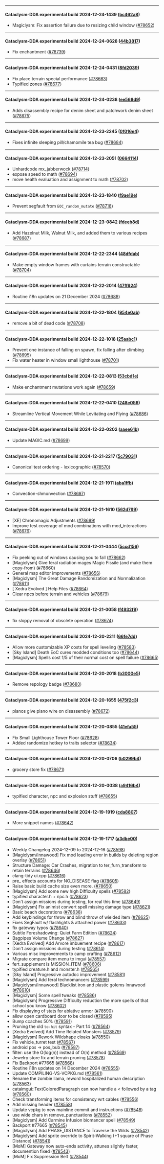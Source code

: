 
---

#### Cataclysm-DDA experimental build 2024-12-24-1439 ([bc462a8](https://github.com/CleverRaven/Cataclysm-DDA/releases/tag/cdda-experimental-2024-12-24-1439))

* Magiclysm: Fix assertion failure due to resizing child window ([#78652](https://github.com/CleverRaven/Cataclysm-DDA/pull/78652))

---

#### Cataclysm-DDA experimental build 2024-12-24-0628 ([44b3817](https://github.com/CleverRaven/Cataclysm-DDA/releases/tag/cdda-experimental-2024-12-24-0628))

* Fix enchantment ([#78739](https://github.com/CleverRaven/Cataclysm-DDA/pull/78739))

---

#### Cataclysm-DDA experimental build 2024-12-24-0431 ([8fd2039](https://github.com/CleverRaven/Cataclysm-DDA/releases/tag/cdda-experimental-2024-12-24-0431))

* Fix place terrain special performance ([#78663](https://github.com/CleverRaven/Cataclysm-DDA/pull/78663))
* Typified zones ([#78677](https://github.com/CleverRaven/Cataclysm-DDA/pull/78677))

---

#### Cataclysm-DDA experimental build 2024-12-24-0238 ([ee568d9](https://github.com/CleverRaven/Cataclysm-DDA/releases/tag/cdda-experimental-2024-12-24-0238))

* Adds disassembly recipe for denim sheet and patchwork denim sheet ([#78675](https://github.com/CleverRaven/Cataclysm-DDA/pull/78675))

---

#### Cataclysm-DDA experimental build 2024-12-23-2245 ([0f016e4](https://github.com/CleverRaven/Cataclysm-DDA/releases/tag/cdda-experimental-2024-12-23-2245))

* Fixes infinite sleeping pill/chamomile tea bug ([#78684](https://github.com/CleverRaven/Cataclysm-DDA/pull/78684))

---

#### Cataclysm-DDA experimental build 2024-12-23-2051 ([0664114](https://github.com/CleverRaven/Cataclysm-DDA/releases/tag/cdda-experimental-2024-12-23-2051))

* Unhardcode mx_jabberwock ([#78714](https://github.com/CleverRaven/Cataclysm-DDA/pull/78714))
* expose speed to math ([#78694](https://github.com/CleverRaven/Cataclysm-DDA/pull/78694))
* move health evaluation and assignment to math ([#78702](https://github.com/CleverRaven/Cataclysm-DDA/pull/78702))

---

#### Cataclysm-DDA experimental build 2024-12-23-1840 ([f9ae19e](https://github.com/CleverRaven/Cataclysm-DDA/releases/tag/cdda-experimental-2024-12-23-1840))

* Prevent segfault from `EOC_random_mutate` ([#78718](https://github.com/CleverRaven/Cataclysm-DDA/pull/78718))

---

#### Cataclysm-DDA experimental build 2024-12-23-0842 ([fdeeb8d](https://github.com/CleverRaven/Cataclysm-DDA/releases/tag/cdda-experimental-2024-12-23-0842))

* Add Hazelnut Milk, Walnut Milk, and added them to various recipes ([#78687](https://github.com/CleverRaven/Cataclysm-DDA/pull/78687))

---

#### Cataclysm-DDA experimental build 2024-12-22-2344 ([48dfdab](https://github.com/CleverRaven/Cataclysm-DDA/releases/tag/cdda-experimental-2024-12-22-2344))

* Make empty window frames with curtains terrain constructable ([#78704](https://github.com/CleverRaven/Cataclysm-DDA/pull/78704))

---

#### Cataclysm-DDA experimental build 2024-12-22-2014 ([47ff924](https://github.com/CleverRaven/Cataclysm-DDA/releases/tag/cdda-experimental-2024-12-22-2014))

* Routine i18n updates on 21 December 2024 ([#78688](https://github.com/CleverRaven/Cataclysm-DDA/pull/78688))

---

#### Cataclysm-DDA experimental build 2024-12-22-1804 ([954e0ab](https://github.com/CleverRaven/Cataclysm-DDA/releases/tag/cdda-experimental-2024-12-22-1804))

* remove a bit of dead code ([#78708](https://github.com/CleverRaven/Cataclysm-DDA/pull/78708))

---

#### Cataclysm-DDA experimental build 2024-12-22-1018 ([25aabc1](https://github.com/CleverRaven/Cataclysm-DDA/releases/tag/cdda-experimental-2024-12-22-1018))

* Prevent one instance of falling on spawn, fix falling after climbing ([#78695](https://github.com/CleverRaven/Cataclysm-DDA/pull/78695))
* Fix water heater in window small lighthouse ([#78701](https://github.com/CleverRaven/Cataclysm-DDA/pull/78701))

---

#### Cataclysm-DDA experimental build 2024-12-22-0813 ([53cbd1e](https://github.com/CleverRaven/Cataclysm-DDA/releases/tag/cdda-experimental-2024-12-22-0813))

* Make enchantment mutations work again ([#78659](https://github.com/CleverRaven/Cataclysm-DDA/pull/78659))

---

#### Cataclysm-DDA experimental build 2024-12-22-0410 ([248e058](https://github.com/CleverRaven/Cataclysm-DDA/releases/tag/cdda-experimental-2024-12-22-0410))

* Streamline Vertical Movement While Levitating and Flying ([#78686](https://github.com/CleverRaven/Cataclysm-DDA/pull/78686))

---

#### Cataclysm-DDA experimental build 2024-12-22-0202 ([aaee61b](https://github.com/CleverRaven/Cataclysm-DDA/releases/tag/cdda-experimental-2024-12-22-0202))

* Update MAGIC.md ([#78699](https://github.com/CleverRaven/Cataclysm-DDA/pull/78699))

---

#### Cataclysm-DDA experimental build 2024-12-21-2217 ([5c79031](https://github.com/CleverRaven/Cataclysm-DDA/releases/tag/cdda-experimental-2024-12-21-2217))

* Canonical test ordering - lexicographic ([#78570](https://github.com/CleverRaven/Cataclysm-DDA/pull/78570))

---

#### Cataclysm-DDA experimental build 2024-12-21-1911 ([aba1ffb](https://github.com/CleverRaven/Cataclysm-DDA/releases/tag/cdda-experimental-2024-12-21-1911))

* Convection-shmonvection ([#78697](https://github.com/CleverRaven/Cataclysm-DDA/pull/78697))

---

#### Cataclysm-DDA experimental build 2024-12-21-1610 ([562d799](https://github.com/CleverRaven/Cataclysm-DDA/releases/tag/cdda-experimental-2024-12-21-1610))

* [XE] Chronomagic Adjustments ([#78689](https://github.com/CleverRaven/Cataclysm-DDA/pull/78689))
* Improve test coverage of mod combinations with mod_interactions ([#78676](https://github.com/CleverRaven/Cataclysm-DDA/pull/78676))

---

#### Cataclysm-DDA experimental build 2024-12-21-0444 ([5ccd156](https://github.com/CleverRaven/Cataclysm-DDA/releases/tag/cdda-experimental-2024-12-21-0444))

* Fix peeking out of windows causing you to fall ([#78662](https://github.com/CleverRaven/Cataclysm-DDA/pull/78662))
* [Magiclysm] Give feral radiation mages Magic Fissile (and make them copy-from) ([#78660](https://github.com/CleverRaven/Cataclysm-DDA/pull/78660))
* General map editor improvements ([#78656](https://github.com/CleverRaven/Cataclysm-DDA/pull/78656))
* [Magiclysm] The Great Damage Randomization and Normalization ([#78611](https://github.com/CleverRaven/Cataclysm-DDA/pull/78611))
* [ Xedra Evolved ] Help Files ([#78664](https://github.com/CleverRaven/Cataclysm-DDA/pull/78664))
* Clear npcs before terrain and vehicles ([#78679](https://github.com/CleverRaven/Cataclysm-DDA/pull/78679))

---

#### Cataclysm-DDA experimental build 2024-12-21-0058 ([f4932f9](https://github.com/CleverRaven/Cataclysm-DDA/releases/tag/cdda-experimental-2024-12-21-0058))

* fix sloppy removal of obsolete operation ([#78674](https://github.com/CleverRaven/Cataclysm-DDA/pull/78674))

---

#### Cataclysm-DDA experimental build 2024-12-20-2211 ([66fe7dd](https://github.com/CleverRaven/Cataclysm-DDA/releases/tag/cdda-experimental-2024-12-20-2211))

* Allow more customizable XP costs for spell leveling ([#78583](https://github.com/CleverRaven/Cataclysm-DDA/pull/78583))
* [Sky Island] Death EoC cures modded conditions too ([#78644](https://github.com/CleverRaven/Cataclysm-DDA/pull/78644))
* [Magiclysm] Spells cost 1/5 of their normal cost on spell failure ([#78665](https://github.com/CleverRaven/Cataclysm-DDA/pull/78665))

---

#### Cataclysm-DDA experimental build 2024-12-20-2018 ([b3000e5](https://github.com/CleverRaven/Cataclysm-DDA/releases/tag/cdda-experimental-2024-12-20-2018))

* Remove repology badge ([#78680](https://github.com/CleverRaven/Cataclysm-DDA/pull/78680))

---

#### Cataclysm-DDA experimental build 2024-12-20-1655 ([475f2c3](https://github.com/CleverRaven/Cataclysm-DDA/releases/tag/cdda-experimental-2024-12-20-1655))

* pianos give piano wire on disassembly ([#78672](https://github.com/CleverRaven/Cataclysm-DDA/pull/78672))

---

#### Cataclysm-DDA experimental build 2024-12-20-0855 ([41efa55](https://github.com/CleverRaven/Cataclysm-DDA/releases/tag/cdda-experimental-2024-12-20-0855))

* Fix Small Lighthouse Tower Floor ([#78628](https://github.com/CleverRaven/Cataclysm-DDA/pull/78628))
* Added randomize hotkey to traits selector ([#78634](https://github.com/CleverRaven/Cataclysm-DDA/pull/78634))

---

#### Cataclysm-DDA experimental build 2024-12-20-0706 ([b0299b4](https://github.com/CleverRaven/Cataclysm-DDA/releases/tag/cdda-experimental-2024-12-20-0706))

* grocery store fix ([#78671](https://github.com/CleverRaven/Cataclysm-DDA/pull/78671))

---

#### Cataclysm-DDA experimental build 2024-12-20-0038 ([a9416b4](https://github.com/CleverRaven/Cataclysm-DDA/releases/tag/cdda-experimental-2024-12-20-0038))

* typified character, npc and explosion stuff ([#78655](https://github.com/CleverRaven/Cataclysm-DDA/pull/78655))

---

#### Cataclysm-DDA experimental build 2024-12-19-1919 ([cda8807](https://github.com/CleverRaven/Cataclysm-DDA/releases/tag/cdda-experimental-2024-12-19-1919))

* More snippet names ([#78642](https://github.com/CleverRaven/Cataclysm-DDA/pull/78642))

---

#### Cataclysm-DDA experimental build 2024-12-19-1717 ([a3dbe00](https://github.com/CleverRaven/Cataclysm-DDA/releases/tag/cdda-experimental-2024-12-19-1717))

* Weekly Changelog 2024-12-09 to 2024-12-16 ([#78598](https://github.com/CleverRaven/Cataclysm-DDA/pull/78598))
* [Magiclysm/Innawood] Fix mod loading error in builds by deleting region overlay ([#78651](https://github.com/CleverRaven/Cataclysm-DDA/pull/78651))
* Structure Damage: Car Crashes, migration to ter_furn_transform to retain terrains ([#78646](https://github.com/CleverRaven/Cataclysm-DDA/pull/78646))
* clang-tidy ui.cpp ([#78616](https://github.com/CleverRaven/Cataclysm-DDA/pull/78616))
* pre_ effects accounts for NO_DISEASE flag ([#78605](https://github.com/CleverRaven/Cataclysm-DDA/pull/78605))
* Raise basic build cache size even more. ([#78650](https://github.com/CleverRaven/Cataclysm-DDA/pull/78650))
* [Magiclysm] Add some new high Difficulty spells ([#78582](https://github.com/CleverRaven/Cataclysm-DDA/pull/78582))
* typified character.h + npc.h ([#78623](https://github.com/CleverRaven/Cataclysm-DDA/pull/78623))
* Don't assign missions during testing, for real this time ([#78649](https://github.com/CleverRaven/Cataclysm-DDA/pull/78649))
* [Magiclysm] Fix animist convert spell missing damage type ([#78621](https://github.com/CleverRaven/Cataclysm-DDA/pull/78621))
* Basic beach decorations ([#78638](https://github.com/CleverRaven/Cataclysm-DDA/pull/78638))
* Add keybindings for throw and blind throw of wielded item ([#78625](https://github.com/CleverRaven/Cataclysm-DDA/pull/78625))
* Fixes SegFault w/ flashlights & attached power ([#78633](https://github.com/CleverRaven/Cataclysm-DDA/pull/78633))
* fix gateway typos ([#78640](https://github.com/CleverRaven/Cataclysm-DDA/pull/78640))
* Subtle Foreshadowing: Quiet Farm Edition ([#78624](https://github.com/CleverRaven/Cataclysm-DDA/pull/78624))
* Bagpipes Volume Change ([#78627](https://github.com/CleverRaven/Cataclysm-DDA/pull/78627))
* [Xedra Evolved] Add Arvore imbuement recipe ([#78617](https://github.com/CleverRaven/Cataclysm-DDA/pull/78617))
* Don't assign missions during testing ([#78614](https://github.com/CleverRaven/Cataclysm-DDA/pull/78614))
* Various misc improvements to camp crafting ([#78612](https://github.com/CleverRaven/Cataclysm-DDA/pull/78612))
* Migrate compare item menu to imgui ([#78557](https://github.com/CleverRaven/Cataclysm-DDA/pull/78557))
* fert_supplement is MISSION_ITEM ([#78606](https://github.com/CleverRaven/Cataclysm-DDA/pull/78606))
* typified creature.h and monster.h ([#78565](https://github.com/CleverRaven/Cataclysm-DDA/pull/78565))
* [Sky Island] Progressive autodoc improvement ([#78581](https://github.com/CleverRaven/Cataclysm-DDA/pull/78581))
* [Magiclysm] Add feral technomancers ([#78599](https://github.com/CleverRaven/Cataclysm-DDA/pull/78599))
* [Magiclysm/Innawood] Blacklist iron and plastic golems Innawood ([#78610](https://github.com/CleverRaven/Cataclysm-DDA/pull/78610))
* [Magiclysm] Some spell tweaks ([#78586](https://github.com/CleverRaven/Cataclysm-DDA/pull/78586))
* [Magiclysm] Progressive Difficulty reduction the more spells of that school you know ([#78602](https://github.com/CleverRaven/Cataclysm-DDA/pull/78602))
* Fix displaying of stats for ablative armor ([#78590](https://github.com/CleverRaven/Cataclysm-DDA/pull/78590))
* allow open cardboard door to be closed ([#78595](https://github.com/CleverRaven/Cataclysm-DDA/pull/78595))
* Bump ccaches 50% ([#78591](https://github.com/CleverRaven/Cataclysm-DDA/pull/78591))
* Pruning the old ``to-hit`` syntax - Part 14 ([#78564](https://github.com/CleverRaven/Cataclysm-DDA/pull/78564))
* [Xedra Evolved] Add Time Related Monsters ([#78579](https://github.com/CleverRaven/Cataclysm-DDA/pull/78579))
* [Magiclysm] Rework Wildshape cloaks ([#78550](https://github.com/CleverRaven/Cataclysm-DDA/pull/78550))
* Fix vehicle_turret test ([#78567](https://github.com/CleverRaven/Cataclysm-DDA/pull/78567))
* android pos -> pos_bub ([#78587](https://github.com/CleverRaven/Cataclysm-DDA/pull/78587))
* filter: use the O(log(n)) instead of O(n) method ([#78569](https://github.com/CleverRaven/Cataclysm-DDA/pull/78569))
* Jewelry store fix and terrain pruning ([#78578](https://github.com/CleverRaven/Cataclysm-DDA/pull/78578))
* Fix Backport #77665 ([#78568](https://github.com/CleverRaven/Cataclysm-DDA/pull/78568))
* Routine i18n updates on 14 December 2024 ([#78555](https://github.com/CleverRaven/Cataclysm-DDA/pull/78555))
* Update COMPILING-VS-VCPKG.md ([#78561](https://github.com/CleverRaven/Cataclysm-DDA/pull/78561))
* Rename the zombie llama, reword hospitalized human description ([#78563](https://github.com/CleverRaven/Cataclysm-DDA/pull/78563))
* cataimgui::TextColoredParagraph can now handle a < followed by a tag ([#78560](https://github.com/CleverRaven/Cataclysm-DDA/pull/78560))
* Check transforming items for consistency wrt cables ([#78556](https://github.com/CleverRaven/Cataclysm-DDA/pull/78556))
* Add missing <cwctype> header ([#78558](https://github.com/CleverRaven/Cataclysm-DDA/pull/78558))
* Update vcpkg to new mainline commit and instructions ([#78548](https://github.com/CleverRaven/Cataclysm-DDA/pull/78548))
* use wide chars in remove_punctuations ([#78552](https://github.com/CleverRaven/Cataclysm-DDA/pull/78552))
* [Magiclysm] Add Carmine Infusion biomancer spell ([#78549](https://github.com/CleverRaven/Cataclysm-DDA/pull/78549))
* Backport #77665 ([#78545](https://github.com/CleverRaven/Cataclysm-DDA/pull/78545))
* [Magiclysm] Add PHASE_DISTANCE to Traverse the Wilds ([#78542](https://github.com/CleverRaven/Cataclysm-DDA/pull/78542))
* [Magiclysm] Add sprite override to Spirit-Walking (+1 square of Phase Distance) ([#78541](https://github.com/CleverRaven/Cataclysm-DDA/pull/78541))
* [MoM] Gateway now auto-ends activity, attunes slightly faster, documention fixed ([#78543](https://github.com/CleverRaven/Cataclysm-DDA/pull/78543))
* [MoM] Fix Suppression Belt ([#78544](https://github.com/CleverRaven/Cataclysm-DDA/pull/78544))

